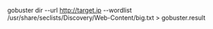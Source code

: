 
gobuster dir --url http://target.ip --wordlist /usr/share/seclists/Discovery/Web-Content/big.txt > gobuster.result

